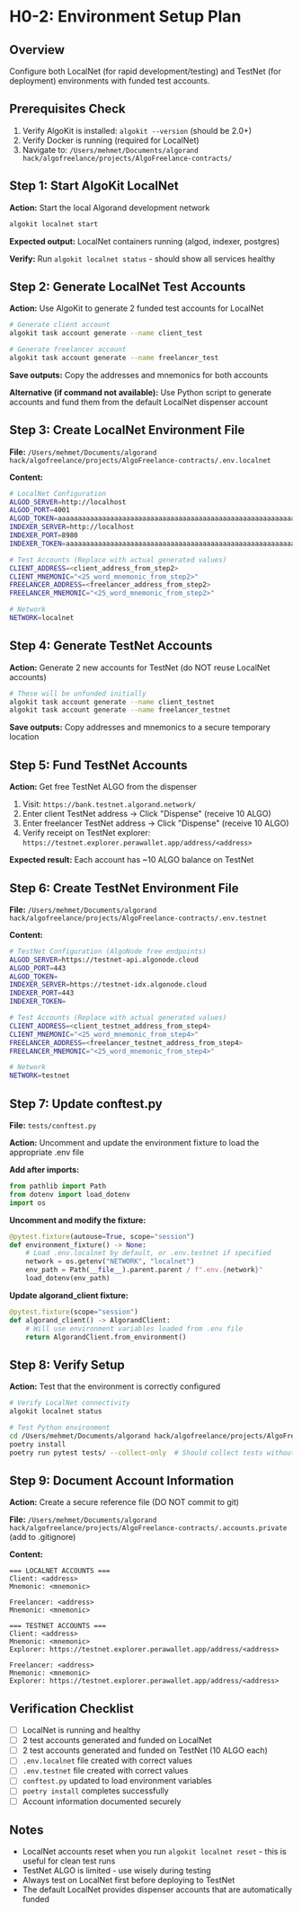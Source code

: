 # H0-2: Environment Setup Plan

## Overview

Configure both LocalNet (for rapid development/testing) and TestNet (for deployment) environments with funded test accounts.

## Prerequisites Check

1. Verify AlgoKit is installed: `algokit --version` (should be 2.0+)
2. Verify Docker is running (required for LocalNet)
3. Navigate to: `/Users/mehmet/Documents/algorand hack/algofreelance/projects/AlgoFreelance-contracts/`

## Step 1: Start AlgoKit LocalNet

**Action:** Start the local Algorand development network

```bash
algokit localnet start
```

**Expected output:** LocalNet containers running (algod, indexer, postgres)

**Verify:** Run `algokit localnet status` - should show all services healthy

## Step 2: Generate LocalNet Test Accounts

**Action:** Use AlgoKit to generate 2 funded test accounts for LocalNet

```bash
# Generate client account
algokit task account generate --name client_test

# Generate freelancer account  
algokit task account generate --name freelancer_test
```

**Save outputs:** Copy the addresses and mnemonics for both accounts

**Alternative (if command not available):** Use Python script to generate accounts and fund them from the default LocalNet dispenser account

## Step 3: Create LocalNet Environment File

**File:** `/Users/mehmet/Documents/algorand hack/algofreelance/projects/AlgoFreelance-contracts/.env.localnet`

**Content:**

```bash
# LocalNet Configuration
ALGOD_SERVER=http://localhost
ALGOD_PORT=4001
ALGOD_TOKEN=aaaaaaaaaaaaaaaaaaaaaaaaaaaaaaaaaaaaaaaaaaaaaaaaaaaaaaaaaaaaaaaa
INDEXER_SERVER=http://localhost
INDEXER_PORT=8980
INDEXER_TOKEN=aaaaaaaaaaaaaaaaaaaaaaaaaaaaaaaaaaaaaaaaaaaaaaaaaaaaaaaaaaaaaaaa

# Test Accounts (Replace with actual generated values)
CLIENT_ADDRESS=<client_address_from_step2>
CLIENT_MNEMONIC="<25_word_mnemonic_from_step2>"
FREELANCER_ADDRESS=<freelancer_address_from_step2>
FREELANCER_MNEMONIC="<25_word_mnemonic_from_step2>"

# Network
NETWORK=localnet
```

## Step 4: Generate TestNet Accounts

**Action:** Generate 2 new accounts for TestNet (do NOT reuse LocalNet accounts)

```bash
# These will be unfunded initially
algokit task account generate --name client_testnet
algokit task account generate --name freelancer_testnet
```

**Save outputs:** Copy addresses and mnemonics to a secure temporary location

## Step 5: Fund TestNet Accounts

**Action:** Get free TestNet ALGO from the dispenser

1. Visit: `https://bank.testnet.algorand.network/`
2. Enter client TestNet address → Click "Dispense" (receive 10 ALGO)
3. Enter freelancer TestNet address → Click "Dispense" (receive 10 ALGO)
4. Verify receipt on TestNet explorer: `https://testnet.explorer.perawallet.app/address/<address>`

**Expected result:** Each account has ~10 ALGO balance on TestNet

## Step 6: Create TestNet Environment File

**File:** `/Users/mehmet/Documents/algorand hack/algofreelance/projects/AlgoFreelance-contracts/.env.testnet`

**Content:**

```bash
# TestNet Configuration (AlgoNode free endpoints)
ALGOD_SERVER=https://testnet-api.algonode.cloud
ALGOD_PORT=443
ALGOD_TOKEN=
INDEXER_SERVER=https://testnet-idx.algonode.cloud
INDEXER_PORT=443
INDEXER_TOKEN=

# Test Accounts (Replace with actual generated values)
CLIENT_ADDRESS=<client_testnet_address_from_step4>
CLIENT_MNEMONIC="<25_word_mnemonic_from_step4>"
FREELANCER_ADDRESS=<freelancer_testnet_address_from_step4>
FREELANCER_MNEMONIC="<25_word_mnemonic_from_step4>"

# Network
NETWORK=testnet
```

## Step 7: Update conftest.py

**File:** `tests/conftest.py`

**Action:** Uncomment and update the environment fixture to load the appropriate .env file

**Add after imports:**

```python
from pathlib import Path
from dotenv import load_dotenv
import os
```

**Uncomment and modify the fixture:**

```python
@pytest.fixture(autouse=True, scope="session")
def environment_fixture() -> None:
    # Load .env.localnet by default, or .env.testnet if specified
    network = os.getenv("NETWORK", "localnet")
    env_path = Path(__file__).parent.parent / f".env.{network}"
    load_dotenv(env_path)
```

**Update algorand_client fixture:**

```python
@pytest.fixture(scope="session")
def algorand_client() -> AlgorandClient:
    # Will use environment variables loaded from .env file
    return AlgorandClient.from_environment()
```

## Step 8: Verify Setup

**Action:** Test that the environment is correctly configured

```bash
# Verify LocalNet connectivity
algokit localnet status

# Test Python environment
cd /Users/mehmet/Documents/algorand hack/algofreelance/projects/AlgoFreelance-contracts
poetry install
poetry run pytest tests/ --collect-only  # Should collect tests without errors
```

## Step 9: Document Account Information

**Action:** Create a secure reference file (DO NOT commit to git)

**File:** `/Users/mehmet/Documents/algorand hack/algofreelance/projects/AlgoFreelance-contracts/.accounts.private` (add to .gitignore)

**Content:**

```
=== LOCALNET ACCOUNTS ===
Client: <address>
Mnemonic: <mnemonic>

Freelancer: <address>
Mnemonic: <mnemonic>

=== TESTNET ACCOUNTS ===
Client: <address>
Mnemonic: <mnemonic>
Explorer: https://testnet.explorer.perawallet.app/address/<address>

Freelancer: <address>
Mnemonic: <mnemonic>
Explorer: https://testnet.explorer.perawallet.app/address/<address>
```

## Verification Checklist

- [ ] LocalNet is running and healthy
- [ ] 2 test accounts generated and funded on LocalNet
- [ ] 2 test accounts generated and funded on TestNet (10 ALGO each)
- [ ] `.env.localnet` file created with correct values
- [ ] `.env.testnet` file created with correct values
- [ ] `conftest.py` updated to load environment variables
- [ ] `poetry install` completes successfully
- [ ] Account information documented securely

## Notes

- LocalNet accounts reset when you run `algokit localnet reset` - this is useful for clean test runs
- TestNet ALGO is limited - use wisely during testing
- Always test on LocalNet first before deploying to TestNet
- The default LocalNet provides dispenser accounts that are automatically funded